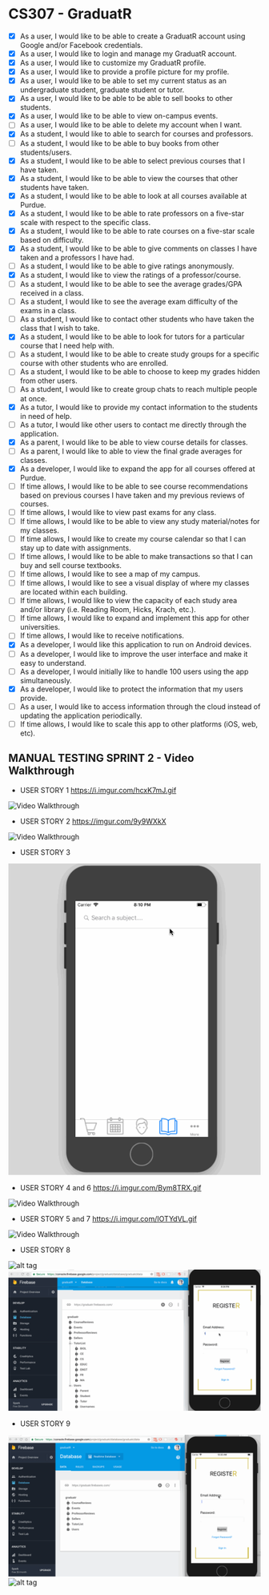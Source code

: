 # CS307 - GraduatR

- [x] As a user, I would like to be able to create a GraduatR account using Google and/or Facebook credentials.
- [x] As a user, I would like to login and manage my GraduatR account.
- [x] As a user, I would like to customize my GraduatR profile.
- [x] As a user, I would like to provide a profile picture for my profile.
- [x] As a user, I would like to be able to set my current status as an undergraduate student, graduate student or tutor.
- [x] As a user, I would like to be able to be able to sell books to other students.
- [x] As a user, I would like to be able to view on-campus events.
- [ ] As a user, I would like to be able to delete my account when I want.
- [x] As a student, I would like to able to search for courses and professors.
- [ ] As a student, I would like to be able to buy books from other students/users.
- [x] As a student, I would like to be able to select previous courses that I have taken.
- [x] As a student, I would like to be able to view the courses that other students have taken.
- [x] As a student, I would like to be able to look at all courses available at Purdue.
- [x] As a student, I would like to be able to rate professors on a five-star scale with respect to the specific class. 
- [x] As a student, I would like to be able to rate courses on a five-star scale based on difficulty.
- [x] As a student, I would like to be able to give comments on classes I have taken and a professors I have had.
- [ ] As a student, I would like to be able to give ratings anonymously.
- [x] As a student, I would like to view the ratings of a professor/course.
- [ ] As a student, I would like to be able to see the average grades/GPA received in a class.
- [ ] As a student, I would like to see the average exam difficulty of the exams in a class.
- [ ] As a student, I would like to contact other students who have taken the class that I wish to take.
- [x] As a student, I would like to be able to look for tutors for a particular course that I need help with.
- [ ] As a student, I would like to be able to create study groups for a specific course with other students who are enrolled.
- [ ] As a student, I would like to be able to choose to keep my grades hidden from other users.
- [ ] As a student, I would like to create group chats to reach multiple people at once.
- [x] As a tutor, I would like to provide my contact information to the students in need of help.
- [ ] As a tutor, I would like other users to contact me directly through the application.
- [x] As a parent, I would like to be able to view course details for classes.
- [ ] As a parent, I would like to able to view the final grade averages for classes.
- [x] As a developer, I would like to expand the app for all courses offered at Purdue.
- [ ] If time allows, I would like to be able to see course recommendations based on previous courses I have taken and my previous reviews of courses.
- [ ] If time allows, I would like to view past exams for any class.
- [ ] If time allows, I would like to be able to view any study material/notes for my classes.
- [ ] If time allows, I would like to create my course calendar so that I can stay up to date with assignments.
- [ ] If time allows, I would like to be able to make transactions so that I can buy and sell course textbooks.
- [ ] If time allows, I would like to see a map of my campus.
- [ ] If time allows, I would like to see a visual display of where my classes are located within each building.
- [ ] If time allows, I would like to view the capacity of each study area and/or library (i.e. Reading Room, Hicks, Krach,  etc.).
- [ ] If time allows, I would like to expand and implement this app for other universities.
- [ ] If time allows, I would like to receive notifications.
- [x] As a developer, I would like this application to run on Android devices.
- [ ] As a developer, I would like to improve the user interface and make it easy to understand.
- [ ] As a developer, I would initially like to handle 100 users using the app simultaneously.
- [x] As a developer, I would like to protect the information that my users provide.
- [ ] As a user, I would like to access information through the cloud instead of updating the application periodically.
- [ ] If time allows, I would like to scale this app to other platforms (iOS, web, etc).

## MANUAL TESTING SPRINT 2 - Video Walkthrough
- USER STORY 1 https://i.imgur.com/hcxK7mJ.gif
<img src='http://i.imgur.com/hcxK7mJ.gif' title='Video Walkthrough' width='' alt='Video Walkthrough' />

- USER STORY 2 
https://imgur.com/9y9WXkX
<img src='http://i.imgur.com/9y9WXkX.gif' title='Video Walkthrough' width='' alt='Video Walkthrough' />

- USER STORY 3 

![alt tag](./UserStory3Sprint2.gif)

- USER STORY 4 and 6 https://i.imgur.com/Bym8TRX.gif
<img src='http://i.imgur.com/Bym8TRX.gif' title='Video Walkthrough' width='' alt='Video Walkthrough' />

- USER STORY 5 and 7 https://i.imgur.com/IOTYdVL.gif
<img src='http://i.imgur.com/IOTYdVL.gif' title='Video Walkthrough' width='' alt='Video Walkthrough' />

- USER STORY 8

![alt tag](./UserStory8Sprint2.gif)
![alt tag](./UserStory8.2Sprint2.gif)

- USER STORY 9

![alt tag](./UserStory9.1Sprint2.gif)
![alt tag](./UserStory9.2Sprint2.gif)
